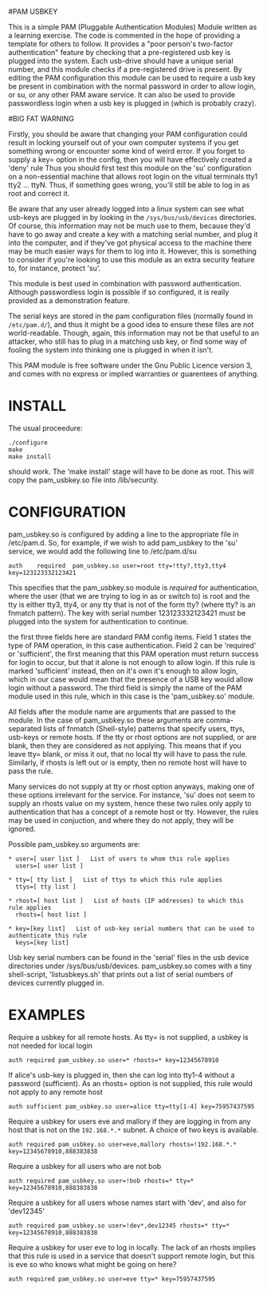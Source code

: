 #PAM USBKEY

This is a simple PAM (Pluggable Authentication Modules) Module written as a learning exercise. The code is commented in the hope of providing a template for others to follow. It provides a "poor person's two-factor authentication" feature by checking that a pre-registered usb key is plugged into the system. Each usb-drive should have a unique serial number, and this module checks if a pre-registered drive is present. By editing the PAM configuration this module can be used to require a usb key be present in combination with the normal password in order to allow login, or su, or any other PAM aware service. It can also be used to provide passwordless login when a usb key is plugged in (which is probably crazy).



#BIG FAT WARNING

Firstly, you should be aware that changing your PAM configuration could result in locking yourself out of your own computer systems if you get something wrong or  encounter some kind of weird error. If you forget to supply a key= option in the config, then you will have effectively created a 'deny' rule Thus you should first test this module on the 'su' configuration on a non-essential machine that allows root login on the vitual terminals tty1 tty2 ... ttyN. Thus, if something goes wrong, you'll still be able to log in as root and correct it.

Be aware that any user already logged into a linux system can see what usb-keys are plugged in by looking in the `/sys/bus/usb/devices` directories. Of course, this information may not be much use to them, because they'd have to go away and create a key with a matching serial number, and plug it into the computer, and if they've got physical access to the machine there may be much easier ways for them to log into it. However, this is something to consider if you're looking to use this module as an extra security feature to, for instance, protect 'su'.

This module is best used in combination with password authentication. Although passwordless login is possible if so configured, it is really provided as a demonstration feature.

The serial keys are stored in the pam configuration files (normally found in `/etc/pam.d/`), and thus it might be a good idea to ensure these files are not world-readable. Though, again, this information may not be that useful to an attacker, who still has to plug in a matching usb key, or find some way of fooling the system into thinking one is plugged in when it isn't.

This PAM module is free software under the Gnu Public Licence version 3,  and comes with no express or implied warranties or guarentees of anything. 



# INSTALL

The usual proceedure:

```
./configure
make
make install
```

should work. The 'make install' stage will have to be done as root. This will copy the pam_usbkey.so file into /lib/security.



# CONFIGURATION

pam_usbkey.so is configured by adding a line to the appropriate file in /etc/pam.d. So, for example, if we wish to add pam_usbkey to the 'su' service, we would add the following line to /etc/pam.d/su

```
auth    required  pam_usbkey.so user=root tty=!tty?,tty3,tty4 key=123123332123421
```

This specifies that the pam_usbkey.so module is *required* for authentication, where the user (that we are trying to log in as or switch to) is root and the tty is either tty3, tty4, or any tty that is not of the form tty? (where tty? is an fnmatch pattern). The key with serial number 123123332123421 must be plugged into the system for authentication to continue.

the first three fields here are standard PAM config items. Field 1 states the type of PAM operation, in this case authentication. Field 2 can be 'required' or 'sufficient', the first meaning that this PAM operation must return success for login to occur, but that it alone is not enough to allow login. If this rule is marked 'sufficient' instead, then on it's own it's enough to allow login, which in our case would mean that the presence of a USB key would allow login without a password. The third field is simply the name of the PAM module used in this rule, which in this case is the 'pam_usbkey.so' module.

All fields after the module name are arguments that are passed to the module. In the case of pam_usbkey.so these arguments are comma-separated lists of fnmatch (Shell-style) patterns that specify users, ttys, usb-keys or remote hosts. If the tty or rhost options are not supplied, or are blank, then they are considered as not applying. This means that if you leave tty= blank, or miss it out, that no local tty will have to pass the rule. Similarly, if rhosts is left out or is empty, then no remote host will have to pass the rule.

Many services do not supply at tty or rhost option anyways, making one of these options irrelevant for the service. For instance, 'su' does not seem to supply an rhosts value on my system, hence these two rules only apply to authentication that has a concept of a remote host or tty. However, the rules may be used in conjuction, and where they do not apply, they will be ignored.

Possible pam_usbkey.so arguments are:

	* user=[ user list ]   List of users to whom this rule applies
	  users=[ user list ]

	* tty=[ tty list ]   List of ttys to which this rule applies
	  ttys=[ tty list ]

	* rhost=[ host list ]   List of hosts (IP addresses) to which this rule applies
	  rhosts=[ host list ]

	* key=[key list]   List of usb-key serial numbers that can be used to authenticate this rule
	  keys=[key list]

Usb key serial numbers can be found in the 'serial' files in the usb device directories under /sys/bus/usb/devices. pam_usbkey.so comes with a tiny shell-script, 'listusbkeys.sh' that prints out a list of serial numbers of devices currently plugged in.



# EXAMPLES

Require a usbkey for all remote hosts. As tty= is not supplied, a usbkey is not needed for local login
```
auth required pam_usbkey.so user=* rhosts=* key=12345678910
```

If alice's usb-key is plugged in, then she can log into tty1-4 without a password (sufficient). As an rhosts= option is not supplied, this rule would not apply to any remote host
```
auth sufficient pam_usbkey.so user=alice tty=tty[1-4] key=75957437595
```

Require a usbkey for users eve and mallory if they are logging in from any host that is not on the `192.168.*.*` subnet. A choice of two keys is available.
```
auth required pam_usbkey.so user=eve,mallory rhosts=!192.168.*.* key=12345678910,888383838
```

Require a usbkey for all users who are not bob
```
auth required pam_usbkey.so user=!bob rhosts=* tty=* key=12345678910,888383838
```

Require a usbkey for all users whose names start with 'dev', and also for 'dev12345'
```
auth required pam_usbkey.so user=!dev*,dev12345 rhosts=* tty=* key=12345678910,888383838
```

Require a usbkey for user eve to log in locally. The lack of an rhosts implies that this rule is used in a service that doesn't support remote login, but this is eve so who knows what might be going on here?
```
auth required pam_usbkey.so user=eve tty=* key=75957437595
```



